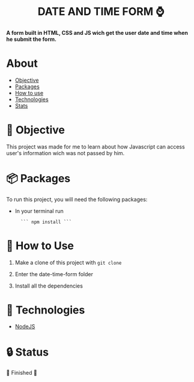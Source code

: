 <h1 align="center">DATE AND TIME FORM ⌚</h1>

<h4 align="init">A form built in HTML, CSS and JS wich get the user date and time when he submit the form.</h4>

About
=========
* [Objective](https://github.com/othiagocorreia/date-time-form/blob/main/README.md#-objective)
* [Packages](https://github.com/othiagocorreia/date-time-form/blob/main/README.md#-packages)
* [How to use](https://github.com/othiagocorreia/date-time-form/blob/main/README.md#-how-to-use)
* [Technologies](https://github.com/othiagocorreia/date-time-form/blob/main/README.md#-technologies)
* [Stats](https://github.com/othiagocorreia/date-time-form/blob/main/README.md#-status)

# 🎯 Objective
This project was made for me to learn about how Javascript can access user's information wich was not passed by him.

# 📦 Packages
To run this project, you will need the following packages: 

* In your terminal run

        ``` npm install ```

    
# 🔨 How to Use

1. Make a clone of this project with ``` git clone ```

2. Enter the date-time-form folder

3. Install all the dependencies 

# 👾 Technologies

* [NodeJS](https://nodejs.org/en/)

# 🔒 Status
🥂 Finished 🥂
